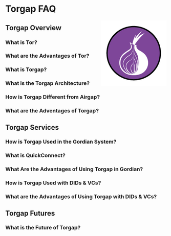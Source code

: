 # Torgap FAQ
<img src="images/logos/torgap.png" align="right">

## Torgap Overview

### What is Tor?

### What are the Advantages of Tor?

### What is Torgap?

### What is the Torgap Architecture?

### How is Torgap Different from Airgap?

### What are the Adventages of Torgap?


## Torgap Services

### How is Torgap Used in the Gordian System?

### What is QuickConnect?

### What Are the Advantages of Using Torgap in Gordian?

### How is Torgap Used with DIDs & VCs?

### What are the Advantages of Using Torgap with DIDs & VCs?


## Torgap Futures

### What is the Future of Torgap?
